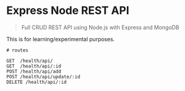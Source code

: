 # Express Node REST API

> Full CRUD REST API using Node.js with Express and MongoDB

This is for learning/experimental purposes.

```
# routes

GET  /health/api/
GET  /health/api/:id
POST /health/api/add
POST /health/api/update/:id
DELETE /health/api/:id

```